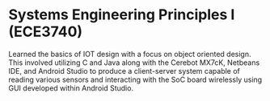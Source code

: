 # Systems Engineering Principles I (ECE3740)
Learned the basics of IOT design with a focus on object oriented design. This involved utilizing C and Java along with the Cerebot MX7cK, Netbeans IDE, and Android Studio to produce a client-server system capable of reading various sensors and interacting with the SoC board wirelessly using GUI developed within Android Studio.